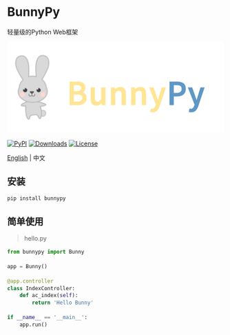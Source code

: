 # BunnyPy
轻量级的Python Web框架

![BunnyPy](bunny.png?raw=true)

[![PyPI](https://img.shields.io/pypi/v/bunnypy.svg?style=flat-square)](https://pypi.org/project/BunnyPy/)
[![Downloads](https://img.shields.io/pypi/dm/bunnypy.svg?color=brightgreen&style=flat-square)](https://pypi.org/project/BunnyPy/)
[![License](https://img.shields.io/pypi/l/bunnypy.svg?color=blue&style=flat-square)](LICENSE)

[English](README.md) | 中文

## 安装

```shell
pip install bunnypy
```

## 简单使用

> hello.py

```python
from bunnypy import Bunny

app = Bunny()

@app.controller
class IndexController:
    def ac_index(self):
        return 'Hello Bunny'

if __name__ == '__main__':
    app.run()
```
